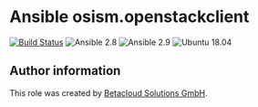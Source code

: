 # Ansible osism.openstackclient

[![Build Status](https://travis-ci.org/osism/ansible-openstackclient.svg?branch=master)](https://travis-ci.org/osism/ansible-openstackclient)
![Ansible 2.8](https://img.shields.io/badge/Ansible-2.8-green.png?style=flat)
![Ansible 2.9](https://img.shields.io/badge/Ansible-2.9-green.png?style=flat)
![Ubuntu 18.04](https://img.shields.io/badge/Ubuntu-18.04-orange.png?style=flat)

Author information
------------------

This role was created by [Betacloud Solutions GmbH](https://www.betacloud-solutions.de).
